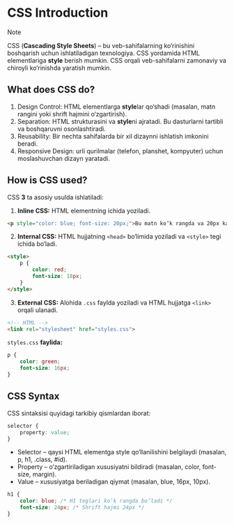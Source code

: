 # CSS Introduction

> [!NOTE]
> CSS (**Cascading Style Sheets**) – bu veb-sahifalarning ko‘rinishini boshqarish uchun ishlatiladigan texnologiya. CSS yordamida HTML elementlariga **style** berish mumkin. CSS orqali veb-sahifalarni zamonaviy va chiroyli ko‘rinishda yaratish mumkin.

## What does CSS do?

1. Design Control: HTML elementlarga **style**lar qo‘shadi (masalan, matn rangini yoki shrift hajmini o‘zgartirish).
2. Separation: HTML strukturasini va **style**ni ajratadi. Bu dasturlarni tartibli va boshqaruvni osonlashtiradi.
3. Reusability: Bir nechta sahifalarda bir xil dizaynni ishlatish imkonini beradi.
4. Responsive Design: urli qurilmalar (telefon, planshet, kompyuter) uchun moslashuvchan dizayn yaratadi.

## How is CSS used?

CSS **3** ta asosiy usulda ishlatiladi:

1. **Inline CSS:** HTML elementning ichida yoziladi.

```html
<p style="color: blue; font-size: 20px;">Bu matn ko‘k rangda va 20px kattalikda.</p>
```

2. **Internal CSS:** HTML hujjatning `<head>` bo‘limida yoziladi va `<style>` tegi ichida bo‘ladi.

```html
<style>
    p {
        color: red;
        font-size: 18px;
    }
</style>
```

3. **External CSS:** Alohida `.css` faylda yoziladi va HTML hujjatga `<link>` orqali ulanadi.

```html
<!-- HTML -->
<link rel="stylesheet" href="styles.css">
```
`styles.css` **faylida:**
```css
p {
    color: green;
    font-size: 16px;
}
```

## CSS Syntax

CSS sintaksisi quyidagi tarkibiy qismlardan iborat:

```css
selector {
    property: value;
}
```
- Selector – qaysi HTML elementga style qo‘llanilishini belgilaydi (masalan, p, h1, .class, #id).
- Property – o‘zgartiriladigan xususiyatni bildiradi (masalan, color, font-size, margin).
- Value – xususiyatga beriladigan qiymat (masalan, blue, 16px, 10px).

```css
h1 {
    color: blue; /* H1 teglari ko‘k rangda bo‘ladi */
    font-size: 24px; /* Shrift hajmi 24px */
}
```